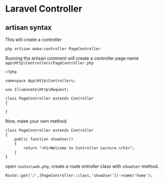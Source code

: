 # Laravel Controller
## artisan syntax
This will create a controller 
```
php artisan make:controller PageController
```
Running the artisan comment will create a controller page name `app\Http\Controllers\PageController.php`
```
<?php

namespace App\Http\Controllers;

use Illuminate\Http\Request;

class PageController extends Controller
{

}
```
Now, make your own method.
```
class PageController extends Controller
{
    public function showUser()
    {
        return "<h1>Welcome to Controller Lecture.</h1>"; 
    }
}
```
open `routes\web.php`, create a route ontroller class with `showUser` method.
```
Route::get('/',[PageController::class,'showUser'])->name('home');
```
